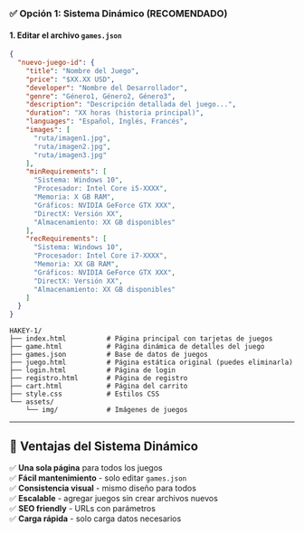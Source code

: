 



### ✅ **Opción 1: Sistema Dinámico (RECOMENDADO)**



#### 1. **Editar el archivo `games.json`**
```json
{
  "nuevo-juego-id": {
    "title": "Nombre del Juego",
    "price": "$XX.XX USD",
    "developer": "Nombre del Desarrollador",
    "genre": "Género1, Género2, Género3",
    "description": "Descripción detallada del juego...",
    "duration": "XX horas (historia principal)",
    "languages": "Español, Inglés, Francés",
    "images": [
      "ruta/imagen1.jpg",
      "ruta/imagen2.jpg",
      "ruta/imagen3.jpg"
    ],
    "minRequirements": [
      "Sistema: Windows 10",
      "Procesador: Intel Core i5-XXXX",
      "Memoria: X GB RAM",
      "Gráficos: NVIDIA GeForce GTX XXX",
      "DirectX: Versión XX",
      "Almacenamiento: XX GB disponibles"
    ],
    "recRequirements": [
      "Sistema: Windows 10",
      "Procesador: Intel Core i7-XXXX",
      "Memoria: XX GB RAM",
      "Gráficos: NVIDIA GeForce GTX XXX",
      "DirectX: Versión XX",
      "Almacenamiento: XX GB disponibles"
    ]
  }
}
```


```
HAKEY-1/
├── index.html          # Página principal con tarjetas de juegos
├── game.html           # Página dinámica de detalles del juego
├── games.json          # Base de datos de juegos
├── juego.html          # Página estática original (puedes eliminarla)
├── login.html          # Página de login
├── registro.html       # Página de registro
├── cart.html           # Página del carrito
├── style.css           # Estilos CSS
└── assets/
    └── img/            # Imágenes de juegos
```

---

## 🎯 **Ventajas del Sistema Dinámico**

✅ **Una sola página** para todos los juegos  
✅ **Fácil mantenimiento** - solo editar `games.json`  
✅ **Consistencia visual** - mismo diseño para todos  
✅ **Escalable** - agregar juegos sin crear archivos nuevos  
✅ **SEO friendly** - URLs con parámetros  
✅ **Carga rápida** - solo carga datos necesarios  
        

